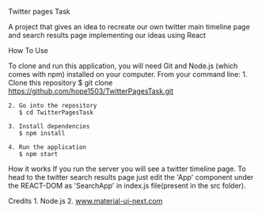 Twitter pages Task

A project that gives an idea to recreate our own twitter main timeline page and search results page implementing our ideas using React

How To Use

To clone and run this application, you will need Git and Node.js (which comes with npm) installed on your computer. From your command line:
	1. Clone this repository
	   $ git clone https://github.com/hope1503/TwitterPagesTask.git
	   
	2. Go into the repository
	   $ cd TwitterPagesTask
	   
	3. Install dependencies
	   $ npm install
	   
	4. Run the application
	   $ npm start

How it works
If you run the server you will see a twitter timeline page. To head to the twitter search results page just edit the 'App' component under the REACT-DOM as 'SearchApp' in index.js file(present in the src folder). 

Credits
	1. Node.js
	2. www.material-ui-next.com

		